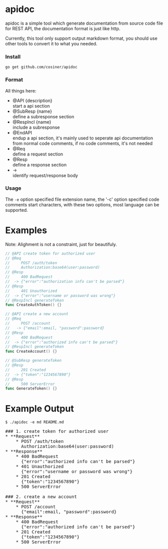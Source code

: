 # apidoc
apidoc is a simple tool which generate documentation from source code file for REST API, the documentation format is just like http.

Currently, this tool only support output markdown format, you should use other tools to convert it to what you needed.

### Install
`go get github.com/cosiner/apidoc`

### Format
All things here:
* @API {description}             
  start a api section
* @SubResp {name}     
   define a subresponse section
* @RespIncl {name}  
   include a subresponse
* @EndAPI     
   endup a api section, it's mainly used to seperate api documentation from 
   normal code comments, if no code comments, it's not needed  
* @Req  
   define a request section
* @Resp  
   define a response section
* ->  
   identify request/response body

### Usage
The `-e` option specified file extension name,
the '-c' option specified code comments start characters,
with these two options, most language can be supported.

# Examples
Note: Alighment is not a constraint, just for beautifuly.

```Go
// @API create token for authorized user
// @Req
//     POST /auth/token
//     Authorization:base64(user:password)
// @Resp
//     400 BadRequest
//  -> {"error":"authorization info can't be parsed"}
// @Resp
//     401 Unauthorized
//  -> {"error":"username or password was wrong"}
// @RespIncl generateToken
func CreateAuthToken() {}

// @API create a new account
// @Req
//     POST /account
//   -> {"email":email, "password":password}
// @Resp
//     400 BadRequest
//  -> {"error":"authorized info can't be parsed"}
// @RespIncl generateToken
func CreateAccount() {}

// @SubResp generateToken
// @Resp
//     201 Created
//  -> {"token":"1234567890"}
// @Resp
//     500 ServerError
func GenerateToken() {}
```

# Example Output
```Sh
$ ./apidoc -e md README.md
```
<pre>
### 1. create token for authorized user
* **Request**
    * POST /auth/token  
      Authorization:base64(user:password)  
* **Response**
    * 400 BadRequest  
      {"error":"authorized info can't be parsed"}  
    * 401 Unauthorized  
      {"error":"username or password was wrong"}  
    * 201 Created  
      {"token":"1234567890"}  
    * 500 ServerError  

### 2. create a new account
* **Request**
    * POST /account  
      {"email":email, "password":password}  
* **Response**
    * 400 BadRequest  
      {"error":"authorized info can't be parsed"}  
    * 201 Created  
      {"token":"1234567890"}  
    * 500 ServerError
</pre>

